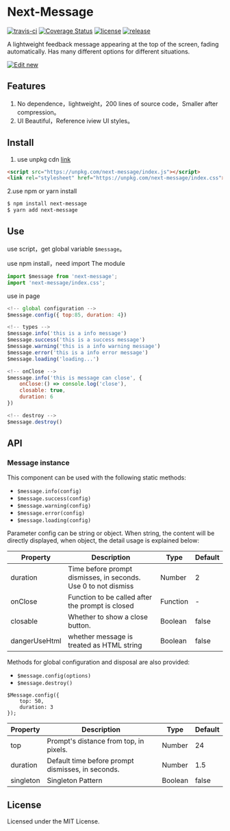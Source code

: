 # Next-Message

[![travis-ci](https://api.travis-ci.com/lyove/next-message.svg?branch=main)](https://travis-ci.com/github/lyove/next-message)
[![Coverage Status](https://coveralls.io/repos/github/lyove/next-message/badge.svg)](https://coveralls.io/github/lyove/next-message)
[![license](https://img.shields.io/github/license/lyove/next-message)](https://github.com/lyove/next-message/blob/main/LICENSE)
[![release](https://img.shields.io/github/release/lyove/next-message)](https://github.com/lyove/next-message/releases)


A lightweight feedback message appearing at the top of the screen, fading automatically. Has many different options for different situations.

[![Edit new](https://codesandbox.io/static/img/play-codesandbox.svg)](https://codesandbox.io/s/next-message-t7v7vw)


## Features
1. No dependence，lightweight，200 lines of source code，Smaller after compression。
2. UI Beautiful，Reference iview UI styles。

## Install
1. use unpkg cdn [link](https://unpkg.com/browse/next-message@1.0.0/index.js)

```HTML
<script src="https://unpkg.com/next-message/index.js"></script>
<link rel="stylesheet" href="https://unpkg.com/next-message/index.css">
```
2.use npm or yarn install
```bash
$ npm install next-message
$ yarn add next-message
```
## Use
use script，get global variable `$message`。

use npm install，need import The module
```js
import $message from 'next-message';
import 'next-message/index.css';
```

use in page
```js
<!-- global configuration -->
$message.config({ top:85, duration: 4})

<!-- types -->
$message.info('this is a info message')
$message.success('this is a success message')
$message.warning('this is a info warning message')
$message.error('this is a info error message')
$message.loading('loading...')

<!-- onClose -->
$message.info('this is message can close', {
    onClose:() => console.log('close'),
    closable: true,
    duration: 6
})

<!-- destroy -->
$message.destroy()
```

## API
### Message instance
This component can be used with the following static methods:
- `$message.info(config)`
- `$message.success(config)`
- `$message.warning(config)`
- `$message.error(config)`
- `$message.loading(config)`

Parameter config can be string or object. When string, the content will be directly displayed, when object, the detail usage is explained below:

|  Property | Description  | Type|  Default|
|---    |---   |--- | ---   |
|  duration |  Time before prompt dismisses, in seconds. Use 0 to not dismiss	 |Number | 2|
|  onClose |  Function to be called after the prompt is closed		 |Function | -|
|  closable |  Whether to show a close button.		 |Boolean | false|
|  dangerUseHtml |  whether message is treated as HTML string	 |Boolean | false|

Methods for global configuration and disposal are also provided:
- `$message.config(options)`
- `$message.destroy()`

```JS
$Message.config({
    top: 50,
    duration: 3
});
```

|  Property | Description  | Type|  Default |
|---    |---   |--- | ---   |
|  top |  Prompt's distance from top, in pixels.	 |Number | 24|
|  duration |  Default time before prompt dismisses, in seconds.	 |Number | 1.5|
|  singleton |  Singleton Pattern	 |Boolean | false|

## License
Licensed under the MIT License.

